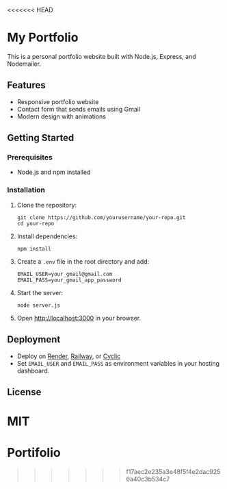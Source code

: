 <<<<<<< HEAD
# My Portfolio

This is a personal portfolio website built with Node.js, Express, and Nodemailer.

## Features

- Responsive portfolio website
- Contact form that sends emails using Gmail
- Modern design with animations

## Getting Started

### Prerequisites
- Node.js and npm installed
### Installation

1. Clone the repository:
   ```
   git clone https://github.com/yourusername/your-repo.git
   cd your-repo
   ```

2. Install dependencies:
   ```
   npm install
   ```

3. Create a `.env` file in the root directory and add:
   ```
   EMAIL_USER=your_gmail@gmail.com
   EMAIL_PASS=your_gmail_app_password
   ```

4. Start the server:
   ```
   node server.js
   ```

5. Open [http://localhost:3000](http://localhost:3000) in your browser.

## Deployment

- Deploy on [Render](https://render.com/), [Railway](https://railway.app/), or [Cyclic](https://www.cyclic.sh/)
- Set `EMAIL_USER` and `EMAIL_PASS` as environment variables in your hosting dashboard.

## License

MIT
=======
# Portifolio
>>>>>>> f17aec2e235a3e48f5f4e2dac9256a40c3b534c7
